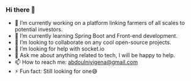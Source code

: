 ### Hi there 👋

- 🔭 I’m currently working on a platform linking farmers of all scales to potential investors.
- 🌱 I’m currently learning Spring Boot and Front-end development.
- 👯 I’m looking to collaborate on any cool open-source projects. 
- 🤔 I’m looking for help with socket.io
- 💬 Ask me about anything related to tech, I will be happy to help.
- 📫 How to reach me: abdoulniyigena@gmail.com
- ⚡ Fun fact: Still looking for one😅 
